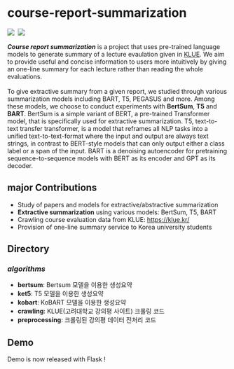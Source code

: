 # course-report-summarization
<p align="left">
  <img src="https://img.shields.io/badge/Python-3776AB?style=flat-square&logo=Python&logoColor=white"/></a>&nbsp
  <img src="https://img.shields.io/badge/GoogleColab-F9AB00?style=flat-square&logo=GoogleColab&logoColor=white"/></a>&nbsp 
</p>
<b><i>Course report summarization</i></b> is a project that uses pre-trained language models to generate summary of a lecture evaulation given in <a href=https://klue.kr/>KLUE</a>. We aim to provide useful and concise information to users more intuitively by giving an one-line summary for each lecture rather than reading the whole evaluations.<br>
<br>
To give extractive summary from a given report, we studied through various summarization models including BART, T5, PEGASUS and more. Among these models, we choose to conduct experiments with <b>BertSum</b>, <b>T5</b> and <b>BART</b>. BertSum is a simple variant of BERT, a pre-trained Transformer model, that is specifically used for extractive summarization. T5, text-to-text transfer transformer, is a model that reframes all NLP tasks into a unified text-to-text-format where the input and output are always text strings, in contrast to BERT-style models that can only output either a class label or a span of the input. BART is a denoising autoencoder for pretraining sequence-to-sequence models with BERT as its encoder and GPT as its decoder.


<h2> major Contributions </h2>

- Study of papers and models for extractive/abstractive summarization
- **Extractive summarization** using various models: BertSum, T5, BART
- Crawling course evaluation data from KLUE: https://klue.kr/
- Provision of one-line summary service to Korea university students

<h2> Directory </h2>

### _algorithms_
- **bertsum**: Bertsum 모델을 이용한 생성요약
- **ket5**: T5 모델을 이용한 생성요약
- **kobart**: KoBART 모델을 이용한 생성요약
- **crawling**: KLUE(고려대학교 강의평 사이트) 크롤링 코드
- **preprocessing**: 크롤링된 강의평 데이터 전처리 코드

<h2> Demo </h2>
Demo is now released with Flask !
